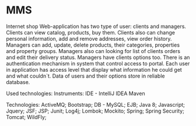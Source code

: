 # MMS
Internet shop
Web-application has two type of user: clients and managers.
Clients can view catalog, products, buy them. Clients also can change personal information, add and remove addresses, view order history.
Managers can add, update, delete products, their categories, properties and property groups. Managers also can looking for list of clients orders and edit their delivery status. Managers have clients options too.
There is an authentication mechanism in system that control access to portal. Each user in application has access level that display what information he could get and what couldn`t.
Data of users and their options store in reliable database.

Used technologies:
Instruments:
IDE - IntelliJ IDEA
Maven

Technologies:
ActiveMQ;
Bootstrap;
DB - MySQL;
EJB;
Java 8;
Javascript;
Jquery;
JSF;
JSP;
Junit;
Log4j;
Lombok;
Mockito;
Spring;
Spring Security;
Tomcat;
WildFly;
